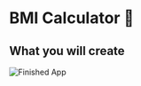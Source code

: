 
# BMI Calculator 💪

## What you will create



![Finished App](https://github.com/londonappbrewery/Images/blob/master/bmi-calc-demo.gif)
